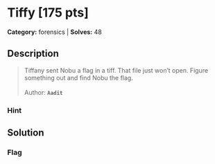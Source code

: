 # Tiffy [175 pts]

**Category:** forensics
| **Solves:** 48

## Description
>Tiffany sent Nobu a flag in a tiff. That file just won’t open. Figure something out and find Nobu the flag.<br><br>Author: **```Aadit```**

### Hint
 
## Solution

### Flag

